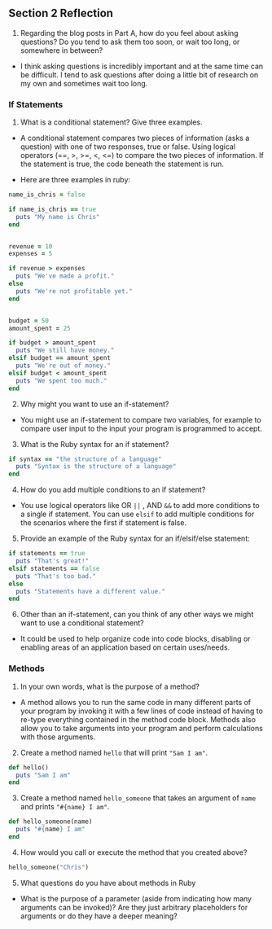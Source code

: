 ## Section 2 Reflection

1. Regarding the blog posts in Part A, how do you feel about asking questions? Do you tend to ask them too soon, or wait too long, or somewhere in between?

- I think asking questions is incredibly important and at the same time can be difficult. I tend to ask questions after doing a little bit of research on my own and sometimes wait
too long.

### If Statements

1. What is a conditional statement? Give three examples.

- A conditional statement compares two pieces of information (asks a question) with one of two responses, true or false. Using logical operators (==, >, >=, <, <=) to compare the two pieces of information. If the statement is true, the code beneath the statement is run.

- Here are three examples in ruby:
```ruby
name_is_chris = false

if name_is_chris == true
  puts "My name is Chris"
end


revenue = 10
expenses = 5

if revenue > expenses
  puts "We've made a profit."
else
  puts "We're not profitable yet."
end


budget = 50
amount_spent = 25

if budget > amount_spent
  puts "We still have money."
elsif budget == amount_spent
  puts "We're out of money."
elsif budget < amount_spent
  puts "We spent too much."
end
```

2. Why might you want to use an if-statement?

- You might use an if-statement to compare two variables, for example to compare user input to the input your program is programmed to accept.

3. What is the Ruby syntax for an if statement?

```ruby
if syntax == "the structure of a language"
  puts "Syntax is the structure of a language"
end
```
4. How do you add multiple conditions to an if statement?
- You use logical operators like OR `||` , AND `&&` to add more conditions to a single if statement. You can use `elsif` to add multiple conditions for the scenarios where the first if statement is false.

5. Provide an example of the Ruby syntax for an if/elsif/else statement:

```ruby
if statements == true
  puts "That's great!"
elsif statements == false
  puts "That's too bad."
else
  puts "Statements have a different value."
end
```

6. Other than an if-statement, can you think of any other ways we might want to use a conditional statement?

- It could be used to help organize code into code blocks, disabling or enabling areas of an application based on certain uses/needs.

### Methods

1. In your own words, what is the purpose of a method?

- A method allows you to run the same code in many different parts of your program by invoking it with a few lines of code instead of having to re-type
everything contained in the method code block. Methods also allow you to take arguments into your program and perform calculations
with those arguments.

2. Create a method named `hello` that will print `"Sam I am"`.

```ruby
def hello()
  puts "Sam I am"
end
```

3. Create a method named `hello_someone` that takes an argument of `name` and prints `"#{name} I am"`.

```ruby
def hello_someone(name)
  puts "#{name} I am"
end
```

4. How would you call or execute the method that you created above?

```ruby
hello_someone("Chris")
```

5. What questions do you have about methods in Ruby
- What is the purpose of a parameter (aside from indicating how many arguments can be invoked)? Are they just arbitrary placeholders for arguments or do they have a deeper meaning?
